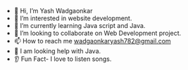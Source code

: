 - 👋 Hi, I’m Yash Wadgaonkar 
- 👀 I’m interested in website development.
- 🌱 I’m currently learning Java script and Java.
- 💞️ I’m looking to collaborate on Web Development project.
- 📫 How to reach me wadgaonkaryash782@gmail.com
- 🙌 I am looking help with Java.
- 👂 Fun Fact- I love to listen songs. 

<!---
Yash782/Yash782 is a ✨ special ✨ repository because its `README.md` (this file) appears on your GitHub profile.
You can click the Preview link to take a look at your changes.
--->
